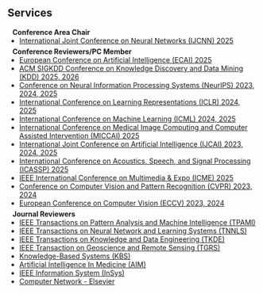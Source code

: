 ## Services

<h4 style="margin:0 10px 0;">Conference Area Chair</h4>

<ul style="margin:0 0 5px;">
  <li><a href="http://cvpr2023.thecvf.com/"><autocolor>International Joint Conference on Neural Networks (IJCNN) 2025</autocolor></a></li>
</ul>


<h4 style="margin:0 10px 0;">Conference Reviewers/PC Member</h4>

<ul style="margin:0 0 5px;">
  <li><a href="http://cvpr2023.thecvf.com/"><autocolor>European Conference on Artificial Intelligence (ECAI) 2025</autocolor></a></li>
  <li><a href="http://cvpr2023.thecvf.com/"><autocolor>ACM SIGKDD Conference on Knowledge Discovery and Data Mining (KDD) 2025, 2026</autocolor></a></li>
  <li><a href="http://cvpr2023.thecvf.com/"><autocolor>Conference on Neural Information Processing Systems (NeurIPS) 2023, 2024, 2025</autocolor></a></li>
  <li><a href="http://iccv2021.thecvf.com/"><autocolor> International Conference on Learning Representations (ICLR) 2024, 2025</autocolor></a></li>
  <li><a href="https://eccv2022.ecva.net/"><autocolor>International Conference on Machine Learning (ICML) 2024, 2025</autocolor></a></li>
  <li><a href="http://cvpr2023.thecvf.com/"><autocolor>International Conference on Medical Image Computing and Computer Assisted Intervention (MICCAI) 2025</autocolor></a></li>
  <li><a href="https://eccv2022.ecva.net/"><autocolor>International Joint Conference on Artificial Intelligence (IJCAI) 2023, 2024, 2025</autocolor></a></li>
  <li><a href="https://eccv2022.ecva.net/"><autocolor>International Conference on Acoustics, Speech, and Signal Processing (ICASSP) 2025</autocolor></a></li>
  <li><a href="https://eccv2022.ecva.net/"><autocolor>IEEE International Conference on Multimedia & Expo (ICME) 2025</autocolor></a></li>
  <li><a href="https://eccv2022.ecva.net/"><autocolor>Conference on Computer Vision and Pattern Recognition (CVPR) 2023, 2024</autocolor></a></li>
  <li><a href="https://eccv2022.ecva.net/"><autocolor>European Conference on Computer Vision (ECCV) 2023, 2024</autocolor></a></li>

</ul>

<h4 style="margin:0 10px 0;">Journal Reviewers</h4>

<ul style="margin:0 0 20px;">
  <li><a href="https://www.computer.org/csdl/journal/tp"><autocolor>IEEE Transactions on Pattern Analysis and Machine Intelligence (TPAMI)</autocolor></a></li>
  <li><a href="https://www.computer.org/csdl/journal/tp"><autocolor>IEEE Transactions on Neural Network and Learning Systems (TNNLS)</autocolor></a></li>
  <li><a href="https://www.computer.org/csdl/journal/tp"><autocolor>IEEE Transactions on Knowledge and Data Engineering (TKDE)</autocolor></a></li>
  <li><a href="https://www.computer.org/csdl/journal/tp"><autocolor>IEEE Transaction on Geoscience and Remote Sensing (TGRS)</autocolor></a></li>
  <li><a href="https://www.computer.org/csdl/journal/tp"><autocolor>Knowledge-Based Systems (KBS)</autocolor></a></li>
  <li><a href="https://www.computer.org/csdl/journal/tp"><autocolor>Artificial Intelligence In Medicine (AIM)</autocolor></a></li>
  <li><a href="https://www.computer.org/csdl/journal/tp"><autocolor>IEEE Information System (InSys)</autocolor></a></li>
  <li><a href="https://www.computer.org/csdl/journal/tp"><autocolor>Computer Network - Elsevier</autocolor></a></li>
</ul>